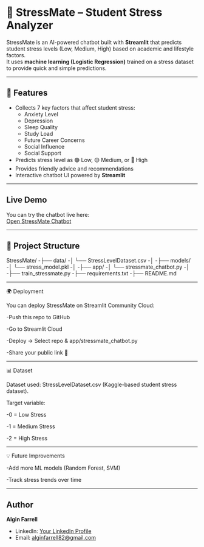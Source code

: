 # 🧠 StressMate – Student Stress Analyzer  

StressMate is an AI-powered chatbot built with **Streamlit** that predicts student stress levels (Low, Medium, High) based on academic and lifestyle factors.  
It uses **machine learning (Logistic Regression)** trained on a stress dataset to provide quick and simple predictions.  

---

## 📌 Features
- Collects 7 key factors that affect student stress:  
  - Anxiety Level  
  - Depression  
  - Sleep Quality  
  - Study Load  
  - Future Career Concerns  
  - Social Influence  
  - Social Support  
- Predicts stress level as 🟢 Low, 🟡 Medium, or 🔴 High  
- Provides friendly advice and recommendations  
- Interactive chatbot UI powered by **Streamlit**  

---
## Live Demo

You can try the chatbot live here:  
[Open StressMate Chatbot](https://stressmate-hwxrf3mckssmvxpuwba68u.streamlit.app/)

---
## 📂 Project Structure
StressMate/
-├── data/
-│ └── StressLevelDataset.csv 
-│
-├── models/
-│ └── stress_model.pkl 
-│
-├── app/
-│ └── stressmate_chatbot.py 
-│
-├── train_stressmate.py 
-├── requirements.txt
-├── README.md 

---
🌍 Deployment

You can deploy StressMate on Streamlit Community Cloud:

-Push this repo to GitHub

-Go to Streamlit Cloud

-Deploy → Select repo & app/stressmate_chatbot.py

-Share your public link 🎉

---
📊 Dataset

Dataset used: StressLevelDataset.csv (Kaggle-based student stress dataset).

Target variable:

-0 = Low Stress

-1 = Medium Stress

-2 = High Stress

---
💡 Future Improvements

-Add more ML models (Random Forest, SVM)

-Track stress trends over time


---
## Author

**Algin Farrell**

- LinkedIn: [Your LinkedIn Profile](https://www.linkedin.com/in/algin-farrell-16681432b)  
- Email: alginfarrell82@gmail.com
